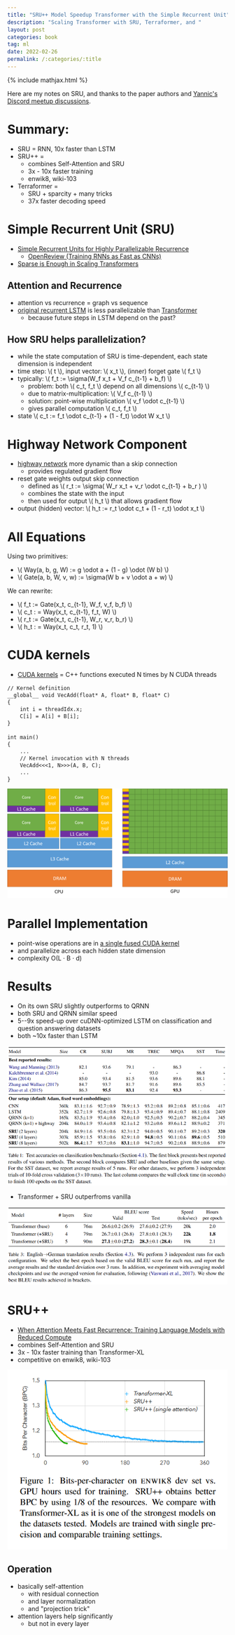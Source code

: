 ```yaml
---
title: "SRU++ Model Speedup Transformer with the Simple Recurrent Unit"
description: "Scaling Transformer with SRU, Terraformer, and "
layout: post
categories: book
tag: ml
date: 2022-02-26
permalink: /:categories/:title
---
```


{% include mathjax.html %}


Here are my notes on SRU, and thanks to the paper authors and [Yannic's Discord meetup discussions](https://discord.com/channels/714501525455634453/780793106496880650/941342791349440514).

# Summary:
- SRU = RNN, 10x faster than LSTM
- SRU++ =
  - combines Self-Attention and SRU
  - 3x - 10x faster training
  - enwik8, wiki-103
- Terraformer =
  - SRU + sparcity + many tricks
  - 37x faster decoding speed

# Simple Recurrent Unit (SRU) 
- [Simple Recurrent Units for Highly Parallelizable Recurrence](https://arxiv.org/abs/1709.02755)
  - [OpenReview (Training RNNs as Fast as CNNs)](https://openreview.net/forum?id=rJBiunlAW)
- [Sparse is Enough in Scaling Transformers](https://arxiv.org/pdf/2111.12763.pdf)


## Attention and Recurrence
- attention vs recurrence = graph vs sequence
- [original recurrent LSTM](https://www.bioinf.jku.at/publications/older/2604.pdf) is less parallelizable than [Transformer](https://arxiv.org/pdf/1706.03762v5.pdf)
  - because future steps in LSTM depend on the past?
 
  
## How SRU helps parallelization?
- while the state computation of SRU is time-dependent, each state dimension is independent
- time step: \\( t \\), input vector: \\( x_t \\), (inner) forget gate \\( f_t \\)
- typically: \\( f_t := \sigma(W_f x_t + V_f c_{t-1} + b_f) \\)
  - problem: both \\( c_t, f_t \\) depend on all dimensions \\( c_{t-1} \\) 
  - due to matrix-multiplication: \\( V_f c_{t-1} \\)
  - solution: point-wise multiplication \\( v_f \odot c_{t-1} \\)
  - gives parallel computation \\( c_t, f_t \\)
- state \\( c_t := f_t \odot c_{t-1} + (1 - f_t) \odot W x_t \\)


# Highway Network Component
- [highway network](https://arxiv.org/pdf/1507.06228.pdf) more dynamic than a skip connection 
  - provides regulated gradient flow
- reset gate weights output skip connection
  - defined as \\( r_t := \sigma( W_r x_t + v_r \odot c_{t-1} + b_r ) \\)
  - combines the state with the input
  - then used for output \\( h_t \\) that allows gradient flow
- output (hidden) vector: \\( h_t := r_t \odot c_t + (1 - r_t) \odot x_t \\)


# All Equations
Using two primitives:
- \\( Way(a, b, g, W) := g \odot a + (1 - g) \odot (W b) \\)
- \\( Gate(a, b, W, v, w) := \sigma(W b + v \odot a + w) \\)
 
We can rewrite:
- \\( f_t := Gate(x_t, c_{t-1}, W_f, v_f, b_f) \\)
- \\( c_t : = Way(x_t, c_{t-1}, f_t, W) \\)
- \\( r_t := Gate(x_t, c_{t-1}, W_r, v_r, b_r) \\)
- \\( h_t : = Way(x_t, c_t, r_t, 1) \\)


# CUDA kernels
- [CUDA kernels](https://docs.nvidia.com/cuda/cuda-c-programming-guide/index.html) = C++ functions executed N times by N CUDA threads
 
```
// Kernel definition
__global__ void VecAdd(float* A, float* B, float* C)
{
    int i = threadIdx.x;
    C[i] = A[i] + B[i];
}

int main()
{
    ...
    // Kernel invocation with N threads
    VecAdd<<<1, N>>>(A, B, C);
    ...
}
```

![From Nvidia: GPU vs CPU in CUDA documentation](/images/sru-cpu-vs-gpu.png)


# Parallel Implementation
- point-wise operations are in [a single fused CUDA kernel](https://github.com/taolei87/sru/blob/master/sru/csrc/sru_cuda_kernel.cu)
- and parallelize across each hidden state dimension
- complexity O(L · B · d)

# Results
- On its own SRU slightly outperforms to QRNN
- both SRU and QRNN similar speed
- 5--9x speed-up over cuDNN-optimized LSTM on classification and question answering datasets
- both ~10x faster than LSTM

![img.png](../images/sru_sru_results.png)

- Transformer + SRU outperfroms vanilla

![img_1.png](../images/sru_sru_and_transformer_results.png)


# SRU++ 
- [When Attention Meets Fast Recurrence: Training Language Models with Reduced Compute](https://arxiv.org/abs/2102.12459)
- combines Self-Attention and SRU
- 3x - 10x faster training than Transformer-XL
- competitive on enwik8, wiki-103

<img src="/images/sru++-bits-per-character-on-enwik8.png" alt="SRU++ Simple Recurrent Unit on Enwik8 bits per character" />

## Operation
- basically self-attention
  - with residual connection
  - and layer normalization
  - and "projection trick"
- attention layers help significantly
  - but not in every layer
 